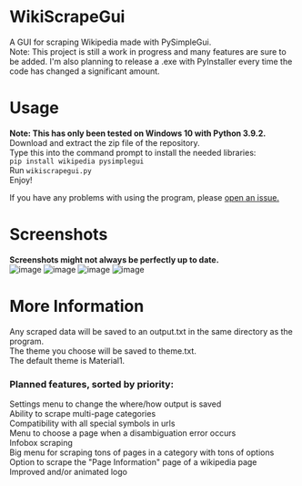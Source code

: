 # WikiScrapeGui
A GUI for scraping Wikipedia made with PySimpleGui.  
Note: This project is still a work in progress and many features are sure to be added. I'm also planning to release a .exe with PyInstaller every time the code has changed a significant amount.

# Usage
**Note: This has only been tested on Windows 10 with Python 3.9.2.**  
Download and extract the zip file of the repository.  
Type this into the command prompt to install the needed libraries:  
`pip install wikipedia pysimplegui`  
Run `wikiscrapegui.py`  
Enjoy!  

If you have any problems with using the program, please [open an issue.](https://github.com/TetrisKid48/WikiScrapeGui/issues)  

# Screenshots
**Screenshots might not always be perfectly up to date.**  
![image](https://user-images.githubusercontent.com/67118737/112738347-822f2380-8f38-11eb-9baa-99b7865b780c.png)
![image](https://user-images.githubusercontent.com/67118737/112738363-b3a7ef00-8f38-11eb-9eea-df8059e4abec.png)
![image](https://user-images.githubusercontent.com/67118737/112738336-6a579f80-8f38-11eb-9c01-58913c8b4f92.png)
![image](https://user-images.githubusercontent.com/67118737/112738368-c02c4780-8f38-11eb-8066-e83b20fa25bb.png)

# More Information
Any scraped data will be saved to an output.txt in the same directory as the program.  
The theme you choose will be saved to theme.txt.  
The default theme is Material1.

### Planned features, sorted by priority:
Settings menu to change the where/how output is saved  
Ability to scrape multi-page categories  
Compatibility with all special symbols in urls  
Menu to choose a page when a disambiguation error occurs  
Infobox scraping  
Big menu for scraping tons of pages in a category with tons of options  
Option to scrape the "Page Information" page of a wikipedia page  
Improved and/or animated logo  
